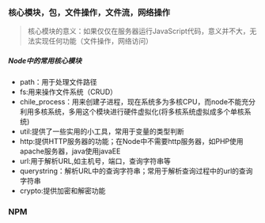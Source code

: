 ### 核心模块，包，文件操作，文件流，网络操作
> 核心模块的意义：如果仅仅在服务器运行JavaScript代码，意义并不大，无法实现任何功能（文件操作，网络访问）   

##### Node中的常用核心模块
* path：用于处理文件路径
* fs:用来操作文件系统（CRUD）
* chile_process：用来创建子进程，现在系统多为多核CPU，而node不能充分利用多核系统，多用这个模块进行硬件虚拟化(将多核系统虚拟成多个单核系统)
* util:提供了一些实用的小工具，常用于变量的类型判断
* http:提供HTTP服务器的功能；在Node中不需要http服务器，如PHP使用apache服务器，java使用javaEE
* url:用于解析URL,如主机号，端口，查询字符串等
* querystring：解析URL中的查询字符串；常用于解析查询过程中的url的查询字符串
* crypto:提供加密和解密功能

### NPM
